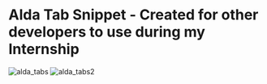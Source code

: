 # Alda Tab Snippet - Created for other developers to use during my Internship

![alda_tabs](https://user-images.githubusercontent.com/42691143/94510076-df455900-01e3-11eb-88db-c00ab4124b9b.png)
![alda_tabs2](https://user-images.githubusercontent.com/42691143/94510224-3f3bff80-01e4-11eb-8d5d-3e7a2b04b9da.png)

